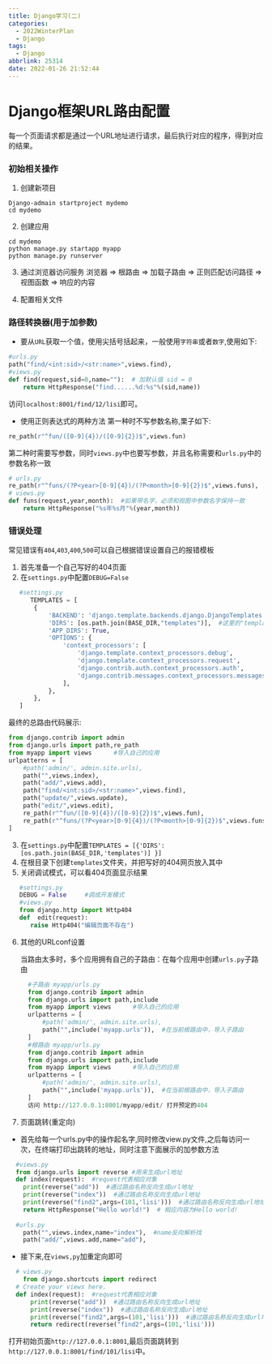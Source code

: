 ```yaml
---
title: Django学习(二)
categories:
  - 2022WinterPlan
  - Django
tags:
  - Django
abbrlink: 25314
date: 2022-01-26 21:52:44
---
```

# Django框架URL路由配置
每一个页面请求都是通过一个URL地址进行请求，最后执行对应的程序，得到对应的结果。
### 初始相关操作
1. 创建新项目
```shell
Django-admain startproject mydemo
cd mydemo
```
2. 创建应用
```shell
cd mydemo
python manage.py startapp myapp
python manage.py runserver
```
3. 通过浏览器访问服务
浏览器 => 根路由 => 加载子路由 => 正则匹配访问路径 => 视图函数 => 响应的内容

4. 配置相关文件
### 路径转换器(用于加参数)
* 要从`URL`获取一个值，使用尖括号括起来，一般使用`字符串`或者`数字`,使用如下:
```python
#urls.py
path("find/<int:sid>/<str:name>",views.find),
#views.py
def find(request,sid=0,name=""):  # 加默认值 sid = 0
    return HttpResponse("find......%d:%s"%(sid,name))
```
访问`localhost:8001/find/12/lisi`即可。
* 使用正则表达式的两种方法
第一种时不写参数名称,栗子如下:
```python
re_path(r"^fun/([0-9]{4})/([0-9]{2})$",views.fun)
```
第二种时需要写参数，同时`views.py`中也要写参数，并且名称需要和`urls.py`中的参数名称一致
```python
# urls.py
re_path(r"^funs/(?P<year>[0-9]{4})/(?P<month>[0-9]{2})$",views.funs),
# views.py
def funs(request,year,month):  #如果带名字，必须和视图中参数名字保持一致
    return HttpResponse("%s年%s月"%(year,month))
```
### 错误处理
常见错误有`404`,`403`,`400`,`500`可以自己根据错误设置自己的报错模板
1. 首先准备一个自己写好的404页面
2. 在`settings.py`中配置`DEBUG=False`
```python
   #settings.py
      TEMPLATES = [
       {
           'BACKEND': 'django.template.backends.django.DjangoTemplates',
           'DIRS': [os.path.join(BASE_DIR,"templates")],  #这里的"templates"可以更改
           'APP_DIRS': True,
           'OPTIONS': {
               'context_processors': [
                   'django.template.context_processors.debug',
                   'django.template.context_processors.request',
                   'django.contrib.auth.context_processors.auth',
                   'django.contrib.messages.context_processors.messages',
               ],
           },
       },
   ]
```
   最终的总路由代码展示:
```python
from django.contrib import admin
from django.urls import path,re_path
from myapp import views      #导入自己的应用
urlpatterns = [
    #path('admin/', admin.site.urls),
    path("",views.index),
    path("add/",views.add),
    path("find/<int:sid>/<str:name>",views.find),
    path("update/",views.update),
    path("edit/",views.edit),
    re_path(r"^fun/([0-9]{4})/([0-9]{2})$",views.fun),
    re_path(r"^funs/(?P<year>[0-9]{4})/(?P<month>[0-9]{2})$",views.funs),
]
```
3. 在`settings.py`中配置`TEMPLATES = [{'DIRS': [os.path.join(BASE_DIR,'templates')] }]`
4. 在根目录下创建`templates`文件夹，并把写好的404网页放入其中
5. 关闭调试模式，可以看404页面显示结果
```python
   #settings.py
   DEBUG = False     #调成开发模式
   #views.py
   from django.http import Http404
   def  edit(request):
      raise Http404("编辑页面不存在")
```
6. 其他的URLconf设置

   当路由太多时，多个应用拥有自己的子路由：在每个应用中创建`urls.py`子路由

   ```python
     #子路由 myapp/urls.py
     from django.contrib import admin
     from django.urls import path,include
     from myapp import views      #导入自己的应用
     urlpatterns = [
         #path('admin/', admin.site.urls),
         path("",include('myapp.urls')),  #在当前根路由中，导入子路由
     ]
     #根路由 myapp/urls.py
     from django.contrib import admin
     from django.urls import path,include
     from myapp import views      #导入自己的应用
     urlpatterns = [
         #path('admin/', admin.site.urls),
         path("",include('myapp.urls')),  #在当前根路由中，导入子路由
     ]
     访问 http://127.0.0.1:8001/myapp/edit/ 打开预定的404
   ```

7. 页面跳转(重定向)
* 首先给每一个urls.py中的操作起名字,同时修改view.py文件,之后每访问一次，在终端打印出跳转的地址，同时注意下面展示的加参数方法
```python
  #views.py
  from django.urls import reverse #用来生成url地址
  def index(request):  #request代表相应对象
    print(reverse("add"))  #通过路由名称反向生成url地址
    print(reverse("index"))  #通过路由名称反向生成url地址
    print(reverse("find2",args=(101,'lisi')))  #通过路由名称反向生成url地址
    return HttpResponse("Hello world!")  # 相应内容为Hello world!
  
  #urls.py
    path("",views.index,name="index"),  #name反向解析找
    path("add/",views.add,name="add"),
```
* 接下来,在`views,py`加重定向即可
```python 
  # views.py
    from django.shortcuts import redirect
  # Create your views here.
  def index(request):  #request代表相应对象
      print(reverse("add"))  #通过路由名称反向生成url地址
      print(reverse("index"))  #通过路由名称反向生成url地址
      print(reverse("find2",args=(101,'lisi')))  #通过路由名称反向生成url地址
      return redirect(reverse("find2",args=(101,'lisi')))
```
  打开初始页面`http://127.0.0.1:8001`,最后页面跳转到`http://127.0.0.1:8001/find/101/lisi`中。